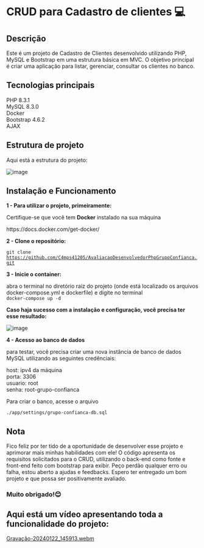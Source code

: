 <h1>CRUD para Cadastro de clientes 💻</h1>

<h2>Descrição</h2>
<p>Este é um projeto de Cadastro de Clientes desenvolvido utilizando PHP, MySQL e Bootstrap em uma estrutura básica em MVC. 
O objetivo principal é criar uma aplicação para listar, gerenciar, consultar os clientes no banco.</p>

<h2>Tecnologias principais</h2>

PHP 8.3.1 <br>
MySQL 8.3.0 <br>
Docker <br>
Bootstrap 4.6.2 <br>
AJAX <br>

<h2>Estrutura de projeto</h2>
<p>Aqui está a estrutura do projeto:</p>

![image](https://github.com/C4mps41205/AvaliacaoDesenvolvedorPhpGrupoConfianca/assets/93053849/94c3e237-0415-4f22-81d8-b24bd6a4cbcb)


<h2>Instalação e Funcionamento</h2>

<b>1 - Para utilizar o projeto, primeiramente:</b>
<p>Certifique-se que você tem <b>Docker</b> instalado na sua máquina</p>
<p>https://docs.docker.com/get-docker/</p>

<b>2 - Clone o repositório: </b> <br>

<code>git clone https://github.com/C4mps41205/AvaliacaoDesenvolvedorPhpGrupoConfianca.git </code>

<b>3 - Inicie o container: </b> <br>

<p>abra o terminal no diretório raiz do projeto (onde está localizado os arquivos docker-compose.yml e dockerfile) e digite no terminal <br><code>docker-compose up -d</code> </p>

<b>Caso haja sucesso com a instalação e configuração, você precisa ter esse resultado:</b>

![image](https://github.com/C4mps41205/AvaliacaoDesenvolvedorPhpGrupoConfianca/assets/93053849/626852d0-c222-4fdd-8780-a8b39123e034)


<b>4 - Acesso ao banco de dados </b>

<p>para testar, você precisa criar uma nova instância de banco de dados MySQL utilizando as seguintes credênciais: </p>

host: ipv4 da máquina <br>
porta: 3306 <br>
usuario: root <br>
senha: root-grupo-confianca

<p>Para criar o banco, acesse o arquivo</p>

<code>./app/settings/grupo-confianca-db.sql</code>


<h2>Nota</h2>
<p>Fico feliz por ter tido de a oportunidade de desenvolver esse projeto e aprimorar mais minhas habilidades com ele! O código apresenta os requisitos solicitados para o CRUD, utilizando o back-end como fonte e front-end feito com bootstrap para exibir. Peço perdão qualquer erro ou falha, estou aberto a ajudas e feedbacks. Espero ter entregado um bom projeto e que possa ser positivamente avaliado. </p>

<h3>Muito obrigado!😊</h3>

<h2>Aqui está um vídeo apresentando toda a funcionalidade do projeto:</h2>  

[Gravação-20240122_145913.webm](https://github.com/C4mps41205/AvaliacaoDesenvolvedorPhpGrupoConfianca/assets/93053849/812f7968-45c7-42de-816c-d45168f5c4e7)



